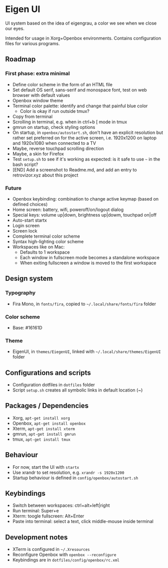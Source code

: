 # Eigen UI

UI system based on the idea of eigengrau, a color we see when we close our eyes.

Intended for usage in Xorg+Openbox environments. Contains configuration files for various
programs.

## Roadmap

### First phase: extra minimal

* Define color scheme in the form of an HTML file
* Set default OS serif, sans-serif and monospace font, test on web browser with default values
* Openbox window theme
* Terminal color palette: identify and change that painful blue color
	* Color is okay if run outside tmux?
* Copy from terminal
* Scrolling in terminal, e.g. when in ctrl+b [ mode in tmux
* gmrun on startup, check styling options
* On startup, in `openbox/autostart.sh`, don't have an explicit resolution but rather set preferred on
  for the active screen, i.e. 1920x1200 on laptop and 1920x1080 when connected to a TV
* Maybe, reverse touchpad scrolling direction
* Maybe, a skin for Firefox
* Test `setup.sh` to see if it's working as expected: is it safe to use `~` in the bash script?
* [END] Add a screenshot to Readme.md, and add an entry to retrovizor.xyz about this project

### Future

* Openbox keybinding: combination to change active keymap (based on defined choices)
* Home screen: battery, wifi, poweroff/on/logout dialog
* Special keys: volume up|down, brightness up|dowm, touchpad on|off
* Auto-start startx
* Login screen
* Screen lock
* Complete terminal color scheme
* Syntax high-lighting color scheme
* Workspaces like on Mac:
	* Defaults to 1 workspace
	* Each window in fullscreen mode becomes a standalone workspace
	* When exiting fullscreen a window is moved to the first workspace

## Design system

### Typography

* Fira Mono, in `fonts/fira`, copied to `~/.local/share/fonts/fira` folder

### Color scheme

* Base: #16161D

### Theme

* EigenUI, in `themes/EiegenUI`, linked with `~/.local/share/themes/EigenUI` folder

## Configurations and scripts

* Configuration dotfiles in `dotfiles` folder
* Script `setup.sh` creates all symbolic links in default location (~)

## Packages / Dependencies

* Xorg, `apt-get install xorg`
* Openbox, `apt-get install openbox`
* Xterm, `apt-get install xterm`
* gmrun, `apt-get install gmrun`
* tmux, `apt-get install tmux`

## Behaviour

* For now, start the UI with `startx`
* Use xrandr to set resolution, e.g. `xrandr -s 1920x1200`
* Startup behaviour is defined in `config/openbox/autostart.sh`

## Keybindings

* Switch between workspaces: ctrl+alt+left|right
* Run terminal: Super+e
* Xterm: toogle fullscreen: Alt+Enter
* Paste into terminal: select a text, click middle-mouse inside terminal

## Development notes

* XTerm is configured in `~/.Xresources`
* Reconfigure Openbox with `openbox --reconfigure`
* Keybindings are in `dotfiles/config/openbox/rc.xml`

